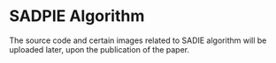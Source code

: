 # SADPIE Algorithm


The source code and certain images related to SADIE algorithm will be uploaded later, upon the publication of the paper.
